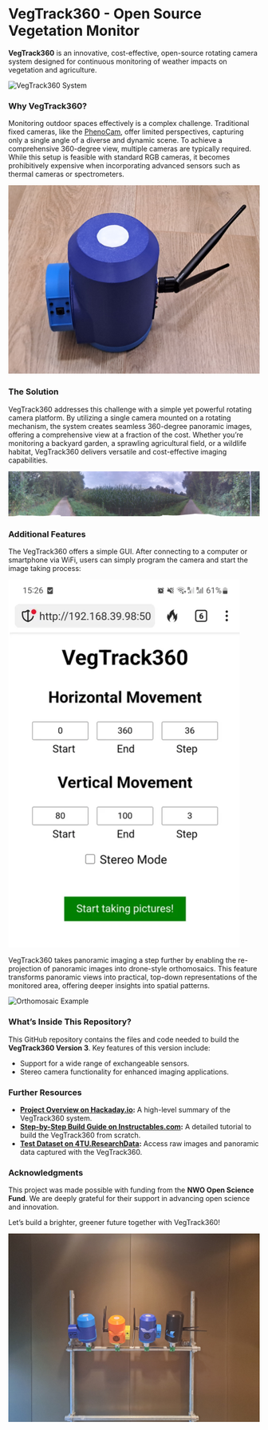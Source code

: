 # VegTrack360 - Open Source Vegetation Monitor

**VegTrack360** is an innovative, cost-effective, open-source rotating camera system designed for continuous monitoring of weather impacts on vegetation and agriculture.  

![VegTrack360 System](https://github.com/FloEll/VegTrack360/blob/main/vt360_images/vt360_prototype_testing.jpg)

### Why VegTrack360?  
Monitoring outdoor spaces effectively is a complex challenge. Traditional fixed cameras, like the [PhenoCam](https://phenocam.nau.edu/webcam/), offer limited perspectives, capturing only a single angle of a diverse and dynamic scene. To achieve a comprehensive 360-degree view, multiple cameras are typically required. While this setup is feasible with standard RGB cameras, it becomes prohibitively expensive when incorporating advanced sensors such as thermal cameras or spectrometers.  

![VegTrack360 System](https://github.com/FloEll/VegTrack360/blob/main/vt360_images/vt360_prototype_v3_4.jpg)

### The Solution  
VegTrack360 addresses this challenge with a simple yet powerful rotating camera platform. By utilizing a single camera mounted on a rotating mechanism, the system creates seamless 360-degree panoramic images, offering a comprehensive view at a fraction of the cost. Whether you’re monitoring a backyard garden, a sprawling agricultural field, or a wildlife habitat, VegTrack360 delivers versatile and cost-effective imaging capabilities.  

![Panoramic View Example](https://github.com/FloEll/VegTrack360/blob/main/vt360_images/vt360_panorama_image.jpg)  

### Additional Features
The VegTrack360 offers a simple GUI. After connecting to a computer or smartphone via WiFi, users can simply program the camera and start the image taking process:

![GUI Example](https://github.com/FloEll/VegTrack360/blob/main/vt360_images/vt360_graphical_user_interface.png)
  
VegTrack360 takes panoramic imaging a step further by enabling the re-projection of panoramic images into drone-style orthomosaics. This feature transforms panoramic views into practical, top-down representations of the monitored area, offering deeper insights into spatial patterns.  

![Orthomosaic Example](orthomosaic)  

### What’s Inside This Repository?  
This GitHub repository contains the files and code needed to build the **VegTrack360 Version 3**. Key features of this version include:  
- Support for a wide range of exchangeable sensors.  
- Stereo camera functionality for enhanced imaging applications.  

### Further Resources  
- **[Project Overview on Hackaday.io](https://hackaday.io/vegtrack360v3):** A high-level summary of the VegTrack360 system.  
- **[Step-by-Step Build Guide on Instructables.com](https://www.instructables.com/preview/EJF3W6IM4TWLL8W/):** A detailed tutorial to build the VegTrack360 from scratch.  
- **[Test Dataset on 4TU.ResearchData](https://data.4tu.nl/datasets/abcdefg):** Access raw images and panoramic data captured with the VegTrack360.  

### Acknowledgments  
This project was made possible with funding from the **NWO Open Science Fund**. We are deeply grateful for their support in advancing open science and innovation.  

Let’s build a brighter, greener future together with VegTrack360!  

![VegTrack360 System](https://github.com/FloEll/VegTrack360/blob/main/vt360_images/vt360_prototypes.jpg)
